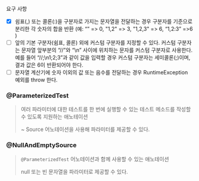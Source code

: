 요구 사항

- [x] 쉼표(,) 또는 콜론(:)을 구분자로 가지는 문자열을 전달하는 경우 구분자를 기준으로 분리한 각 숫자의 합을 반환 (예: “” => 0, "1,2" => 3, "1,2,3" => 6, “1,2:3” =>6 )
- [ ] 앞의 기본 구분자(쉼표, 콜론) 외에 커스텀 구분자를 지정할 수 있다. 커스텀 구분자는 문자열 앞부분의 “//”와 “\n” 사이에 위치하는 문자를 커스텀 구분자로 사용한다. 예를 들어
  “//;\n1;2;3”과
  같이 값을 입력할 경우 커스텀 구분자는 세미콜론(;)이며, 결과 값은 6이 반환되어야 한다.
- [ ] 문자열 계산기에 숫자 이외의 값 또는 음수를 전달하는 경우 RuntimeException 예외를 throw 한다.

### @ParameterizedTest

> 여러 파라미터에 대한 테스트를 한 번에 실행할 수 있는 테스트 메소드를 작성할 수 있도록 지원하는 애노테이션
>
> ~ Source 어노테이션을 사용해 파라미터를 제공할 수 있다.

### @NullAndEmptySource

> `@ParameterizedTest` 어노테이션과 함께 사용할 수 있는 애노테이션
>
> null 또는 빈 문자열을 파라미터로 제공할 수 있다.